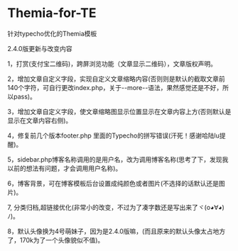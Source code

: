 # Themia-for-TE
针对typecho优化的Themia模板

2.4.0版更新与改变内容

1，打赏(支付宝二维码)，跨屏浏览功能（文章显示二维码），文章版权声明。

2，增加文章自定义字段，实现自定义文章缩略内容(否则则是默认的截取文章前140个字符，可自行更改index.php，关于--more--语法，果然感觉还是不好，所以pass)。

3，增加文章自定义字段，使文章缩略图显示位置显示在文章内容上方(否则默认是显示在文章内容右侧)。

4，修复前几个版本footer.php 里面的Typecho的拼写错误(汗死！感谢哈陆lu提醒)。

5，sidebar.php博客名称调用的是用户名，改为调用博客名称(思考了下，发现我以前的想法有问题，才会调用用户名称)。

6，博客背景，可在博客模板后台设置成纯颜色或者图片(不选择的话默认还是图片)。

7, 分类归档,超链接优化(非常小的改变，不过为了凑字数还是写出来了ヾ(o◕∀◕)ﾉ)。

8，默认头像换为4号萌妹子，因为是2.4.0版嘛，(而且原来的默认头像太占地方了，170k为了一个头像貌似不值)。
